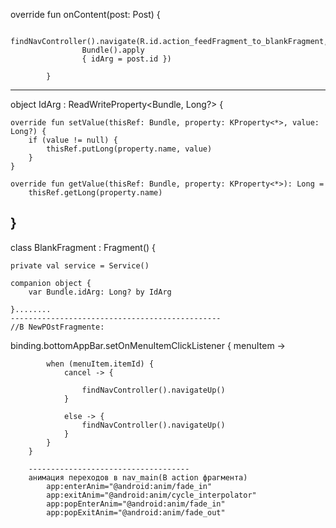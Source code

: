  override fun onContent(post: Post) {
 
                findNavController().navigate(R.id.action_feedFragment_to_blankFragment,
                    Bundle().apply
                    { idArg = post.id })

            }


-------------------------------------------
object IdArg : ReadWriteProperty<Bundle, Long?> {


    override fun setValue(thisRef: Bundle, property: KProperty<*>, value: Long?) {
        if (value != null) {
            thisRef.putLong(property.name, value)
        }
    }

    override fun getValue(thisRef: Bundle, property: KProperty<*>): Long =
        thisRef.getLong(property.name)
}
-----------------------------------------------
class BlankFragment : Fragment() {

    private val service = Service()

    companion object {
        var Bundle.idArg: Long? by IdArg

    }........
    -----------------------------------------------
    //В NewPOstFragmente:
binding.bottomAppBar.setOnMenuItemClickListener { menuItem ->

            when (menuItem.itemId) {
                cancel -> {

                    findNavController().navigateUp()
                }

                else -> {
                    findNavController().navigateUp()
                }
            }
        }

        ------------------------------------
        анимация переходов в nav_main(В action фрагмента)
            app:enterAnim="@android:anim/fade_in" 
            app:exitAnim="@android:anim/cycle_interpolator"
            app:popEnterAnim="@android:anim/fade_in"
            app:popExitAnim="@android:anim/fade_out"
        
